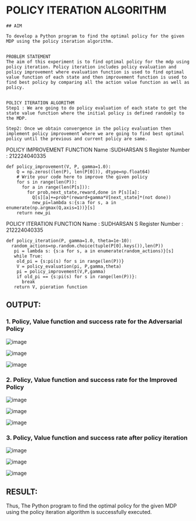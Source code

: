 # POLICY ITERATION ALGORITHM
```
## AIM

To develop a Python program to find the optimal policy for the given MDP using the policy iteration algorithm.
```
```

PROBLEM STATEMENT
The aim of this experiment is to find optimal policy for the mdp using policy iteration. Policy iteration includes policy evaluation and policy improvement where evaluation function is used to find optimal value function of each state and then improvement function is used to find best policy by comparing all the action value function as well as policy.
```
```

POLICY ITERATION ALGORITHM
Step1 : We are going to do policy evaluation of each state to get the state value function where the initial policy is defined randomly to the MDP.

Step2: Once we obtain convergence in the policy evaluation then implement policy improvement where we are going to find best optimal policy until the previous and current policy are same.
```


POLICY IMPROVEMENT FUNCTION
Name :SUDHARSAN S
Register Number : 212224040335
```
def policy_improvement(V, P, gamma=1.0):
    Q = np.zeros((len(P), len(P[0])), dtype=np.float64)
    # Write your code here to improve the given policy
    for s in range(len(P)):
      for a in range(len(P[s])):
        for prob,next_state,reward,done in P[s][a]:
          Q[s][a]+=prob*(reward+gamma*V[next_state]*(not done))
          new_pi=lambda s:{s:a for s, a in enumerate(np.argmax(Q,axis=1))}[s]
    return new_pi
```



POLICY ITERATION FUNCTION
Name : SUDHARSAN S
Register Number : 212224040335
```
def policy_iteration(P, gamma=1.0, theta=1e-10):
  random_actions=np.random.choice(tuple(P[0].keys()),len(P))
   pi = lambda s: {s:a for s, a in enumerate(random_actions)}[s]
   while True:
    old_pi = {s:pi(s) for s in range(len(P))}
    V = policy_evaluation(pi, P,gamma,theta)
    pi = policy_improvement(V,P,gamma)
    if old_pi == {s:pi(s) for s in range(len(P))}:
      break
   return V, pieration function
```


## OUTPUT:
### 1. Policy, Value function and success rate for the Adversarial Policy

![image](https://github.com/user-attachments/assets/4387ba25-ea8b-4a12-9917-20fba3448521)

![image](https://github.com/user-attachments/assets/9c7e54c8-35f6-4445-9641-255096ab06f7)

![image](https://github.com/user-attachments/assets/43f30da5-2be8-4073-8532-6c2da5dcdd72)


### 2. Policy, Value function and success rate for the Improved Policy

![image](https://github.com/user-attachments/assets/2c3e6610-f063-407c-98f3-d75d7d747b2b)

![image](https://github.com/user-attachments/assets/7c40dd4f-38fe-4a5c-93e7-ee0ecb66a22b)

![image](https://github.com/user-attachments/assets/ee13db1b-ebd1-4c11-ab55-33b563e8cb60)

### 3. Policy, Value function and success rate after policy iteration

![image](https://github.com/user-attachments/assets/fadab101-6b65-45c6-be1f-69e1b00bc680)

![image](https://github.com/user-attachments/assets/13142381-3514-4713-b6c6-b126d3053f76)

![image](https://github.com/user-attachments/assets/da497700-53fc-46ee-8f0a-2cfb74886bc1)



## RESULT:
Thus, The Python program to find the optimal policy for the given MDP using the policy iteration algorithm is successfully executed.
